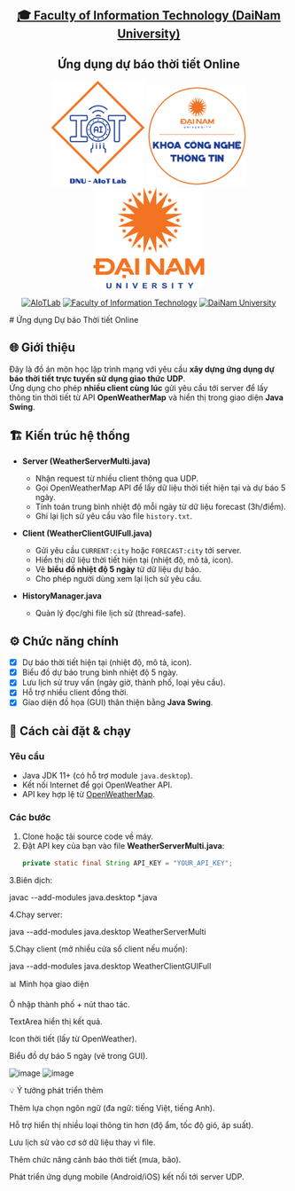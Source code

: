 <h2 align="center">
    <a href="https://dainam.edu.vn/vi/khoa-cong-nghe-thong-tin">
    🎓 Faculty of Information Technology (DaiNam University)
    </a>
</h2>
<h2 align="center">
   Ứng dụng dự báo thời tiết Online
</h2>
<div align="center">
    <p align="center">
        <img src="docs/aiotlab_logo.png" alt="AIoTLab Logo" width="170"/>
        <img src="docs/fitdnu_logo.png" alt="AIoTLab Logo" width="180"/>
        <img src="docs/dnu_logo.png" alt="DaiNam University Logo" width="200"/>
    </p>

[![AIoTLab](https://img.shields.io/badge/AIoTLab-green?style=for-the-badge)](https://www.facebook.com/DNUAIoTLab)
[![Faculty of Information Technology](https://img.shields.io/badge/Faculty%20of%20Information%20Technology-blue?style=for-the-badge)](https://dainam.edu.vn/vi/khoa-cong-nghe-thong-tin)
[![DaiNam University](https://img.shields.io/badge/DaiNam%20University-orange?style=for-the-badge)](https://dainam.edu.vn)

</div>
# Ứng dụng Dự báo Thời tiết Online 

## 🌐 Giới thiệu
Đây là đồ án môn học lập trình mạng với yêu cầu **xây dựng ứng dụng dự báo thời tiết trực tuyến sử dụng giao thức UDP**.  
Ứng dụng cho phép **nhiều client cùng lúc** gửi yêu cầu tới server để lấy thông tin thời tiết từ API **OpenWeatherMap** và hiển thị trong giao diện **Java Swing**.

## 🏗 Kiến trúc hệ thống
- **Server (WeatherServerMulti.java)**  
  - Nhận request từ nhiều client thông qua UDP.  
  - Gọi OpenWeatherMap API để lấy dữ liệu thời tiết hiện tại và dự báo 5 ngày.  
  - Tính toán trung bình nhiệt độ mỗi ngày từ dữ liệu forecast (3h/điểm).  
  - Ghi lại lịch sử yêu cầu vào file `history.txt`.  

- **Client (WeatherClientGUIFull.java)**  
  - Gửi yêu cầu `CURRENT:city` hoặc `FORECAST:city` tới server.  
  - Hiển thị dữ liệu thời tiết hiện tại (nhiệt độ, mô tả, icon).  
  - Vẽ **biểu đồ nhiệt độ 5 ngày** từ dữ liệu dự báo.  
  - Cho phép người dùng xem lại lịch sử yêu cầu.  

- **HistoryManager.java**  
  - Quản lý đọc/ghi file lịch sử (thread-safe).  

## ⚙️ Chức năng chính
- [x] Dự báo thời tiết hiện tại (nhiệt độ, mô tả, icon).  
- [x] Biểu đồ dự báo trung bình nhiệt độ 5 ngày.  
- [x] Lưu lịch sử truy vấn (ngày giờ, thành phố, loại yêu cầu).  
- [x] Hỗ trợ nhiều client đồng thời.  
- [x] Giao diện đồ họa (GUI) thân thiện bằng **Java Swing**.  

## 🚀 Cách cài đặt & chạy

### Yêu cầu
- Java JDK 11+ (có hỗ trợ module `java.desktop`).  
- Kết nối Internet để gọi OpenWeather API.  
- API key hợp lệ từ [OpenWeatherMap](https://openweathermap.org/api).  

### Các bước
1. Clone hoặc tải source code về máy.  
2. Đặt API key của bạn vào file **WeatherServerMulti.java**:
   ```java
   private static final String API_KEY = "YOUR_API_KEY";
3.Biên dịch:

javac --add-modules java.desktop *.java


4.Chạy server:

java --add-modules java.desktop WeatherServerMulti


5.Chạy client (mở nhiều cửa sổ client nếu muốn):

java --add-modules java.desktop WeatherClientGUIFull

📊 Minh họa giao diện

Ô nhập thành phố + nút thao tác.

TextArea hiển thị kết quả.

Icon thời tiết (lấy từ OpenWeather).

Biểu đồ dự báo 5 ngày (vẽ trong GUI).


<img width="586" height="410" alt="image" src="https://github.com/user-attachments/assets/0cbab42c-452f-40f1-bd10-14773d4d8346" />
<img width="685" height="391" alt="image" src="https://github.com/user-attachments/assets/e2e9b26c-7cef-445d-966f-b232577c8f20" />



💡 Ý tưởng phát triển thêm

Thêm lựa chọn ngôn ngữ (đa ngữ: tiếng Việt, tiếng Anh).

Hỗ trợ hiển thị nhiều loại thông tin hơn (độ ẩm, tốc độ gió, áp suất).

Lưu lịch sử vào cơ sở dữ liệu thay vì file.

Thêm chức năng cảnh báo thời tiết (mưa, bão).

Phát triển ứng dụng mobile (Android/iOS) kết nối tới server UDP.
